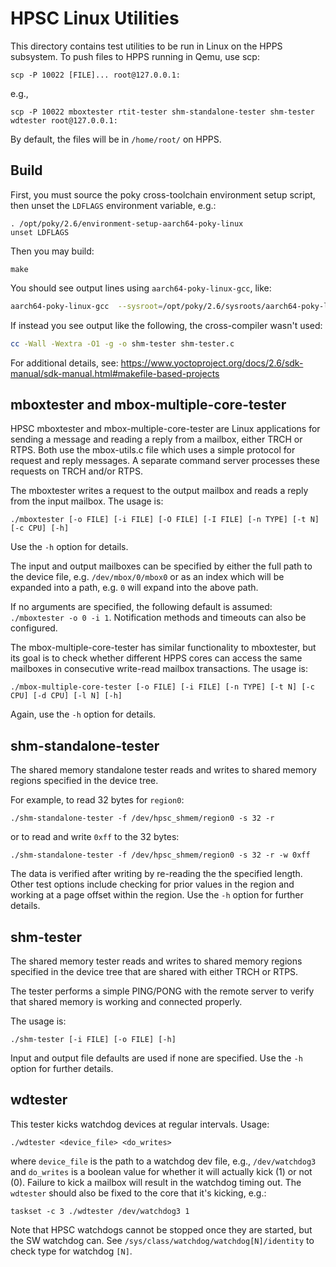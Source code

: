 HPSC Linux Utilities
====================

This directory contains test utilities to be run in Linux on the HPPS subsystem.
To push files to HPPS running in Qemu, use scp:

    scp -P 10022 [FILE]... root@127.0.0.1:

e.g., 

    scp -P 10022 mboxtester rtit-tester shm-standalone-tester shm-tester wdtester root@127.0.0.1:

By default, the files will be in `/home/root/` on HPPS.

Build
-----

First, you must source the poky cross-toolchain environment setup script, then
unset the `LDFLAGS` environment variable, e.g.:

    . /opt/poky/2.6/environment-setup-aarch64-poky-linux
    unset LDFLAGS

Then you may build:

    make

You should see output lines using `aarch64-poky-linux-gcc`, like:

```sh
aarch64-poky-linux-gcc  --sysroot=/opt/poky/2.6/sysroots/aarch64-poky-linux -O0 -g -Wall -Wextra -O1 -g -o shm-tester shm-tester.c
```

If instead you see output like the following, the cross-compiler wasn't used:

```sh
cc -Wall -Wextra -O1 -g -o shm-tester shm-tester.c
```

For additional details, see:
https://www.yoctoproject.org/docs/2.6/sdk-manual/sdk-manual.html#makefile-based-projects

mboxtester and mbox-multiple-core-tester
----------------------------------------

HPSC mboxtester and mbox-multiple-core-tester are Linux applications for sending a
message and reading a reply from a mailbox, either TRCH or RTPS. Both use the
mbox-utils.c file which uses a simple protocol for request and reply messages.
A separate command server processes these requests on TRCH and/or RTPS.

The mboxtester writes a request to the output mailbox and reads a reply from
the input mailbox. The usage is:

	./mboxtester [-o FILE] [-i FILE] [-O FILE] [-I FILE] [-n TYPE] [-t N] [-c CPU] [-h]

Use the `-h` option for details.

The input and output mailboxes can be specified by either the full path to the
device file, e.g. `/dev/mbox/0/mbox0` or as an index which will
be expanded into a path, e.g. `0` will expand into the above path.

If no arguments are specified, the following default is assumed: `./mboxtester -o 0 -i 1`.
Notification methods and timeouts can also be configured.

The mbox-multiple-core-tester has similar functionality to mboxtester, but its goal
is to check whether different HPPS cores can access the same mailboxes in consecutive
write-read mailbox transactions.  The usage is:

	./mbox-multiple-core-tester [-o FILE] [-i FILE] [-n TYPE] [-t N] [-c CPU] [-d CPU] [-l N] [-h]

Again, use the `-h` option for details.

shm-standalone-tester
---------------------

The shared memory standalone tester reads and writes to shared memory regions
specified in the device tree.

For example, to read 32 bytes for `region0`:

	./shm-standalone-tester -f /dev/hpsc_shmem/region0 -s 32 -r

or to read and write `0xff` to the 32 bytes:

	./shm-standalone-tester -f /dev/hpsc_shmem/region0 -s 32 -r -w 0xff

The data is verified after writing by re-reading the the specified length.
Other test options include checking for prior values in the region and working
at a page offset within the region.
Use the `-h` option for further details.

shm-tester
----------

The shared memory tester reads and writes to shared memory regions specified in
the device tree that are shared with either TRCH or RTPS.

The tester performs a simple PING/PONG with the remote server to verify that
shared memory is working and connected properly.

The usage is:

    ./shm-tester [-i FILE] [-o FILE] [-h]

Input and output file defaults are used if none are specified.
Use the `-h` option for further details.

wdtester
--------

This tester kicks watchdog devices at regular intervals.
Usage:

    ./wdtester <device_file> <do_writes>

where `device_file` is the path to a watchdog dev file, e.g., `/dev/watchdog3`
and `do_writes` is a boolean value for whether it will actually kick (1) or not
(0).
Failure to kick a mailbox will result in the watchdog timing out.
The `wdtester` should also be fixed to the core that it's kicking, e.g.:

    taskset -c 3 ./wdtester /dev/watchdog3 1

Note that HPSC watchdogs cannot be stopped once they are started, but the SW
watchdog can.
See `/sys/class/watchdog/watchdog[N]/identity` to check type for watchdog `[N]`.
